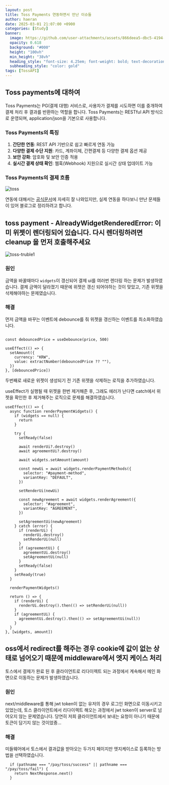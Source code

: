```yaml
---
layout: post
title: Toss Payments 연동하면서 만난 이슈들
author: haeran
date: 2025-03-01 21:07:00 +0900
categories: [Study]
banner:
  image: https://github.com/user-attachments/assets/866deea5-dbc5-4194-8c0b-c771f2f319e6
  opacity: 0.618
  background: "#000"
  height: "100vh"
  min_height: "38vh"
  heading_style: "font-size: 4.25em; font-weight: bold; text-decoration: underline"
  subheading_style: "color: gold"
tags: [TossAPI]
---
```


## **Toss payments에 대하여**

Toss Payments는 PG(결제 대행) 서비스로, 사용자가 결제를 시도하면 이를 중개하여 결제 처리 후 결과를 반환하는 역할을 합니다. Toss Payments는 RESTful API 방식으로 운영되며, application/json을 기본으로 사용합니다.

### **Toss Payments의 특징**

1. **간단한 연동**: REST API 기반으로 쉽고 빠르게 연동 가능
2. **다양한 결제 수단 지원**: 카드, 계좌이체, 간편결제 등 다양한 결제 옵션 제공
3. **보안 강화**: 암호화 및 보안 인증 적용
4. **실시간 결제 상태 확인**: 웹훅(Webhook) 지원으로 실시간 상태 업데이트 가능

### **Toss Payments의 결제 흐름**

![toss](https://github.com/user-attachments/assets/a5d9bd4e-6121-40ad-84ac-d80d457b64eb)

연동에 대해서는 [공식문서](https://docs.tosspayments.com/guides/v2/payment-widget/integration)에 자세히 잘 나와있지만, 실제 연동을 하다보니 만난 문제들이 있어 블로그로 정리하려고 합니다.

## toss payment - AlreadyWidgetRenderedError: 이미 위젯이 렌더링되어 있습니다. 다시 렌더링하려면 cleanup 을 먼저 호출해주세요

![toss-truble1](https://github.com/user-attachments/assets/b882dc39-746d-449b-88ae-b863eb670b16)

### **원인**

금액을 바꿀때마다 `widgets`이 갱신되어 결제 ui를 여러번 렌더링 하는 문제가 발생하였습니다. 결제 금액이 달라졌기 때문에 위젯은 갱신 되어야하는 것이 맞았고, 기존 위젯을 삭제해야하는 문제였습니다.

### **해결**

먼저 금액을 바꾸는 이벤트에 debounce를 줘 위젯을 갱신하는 이벤트를 최소화하였습니다.

```tsx

const debouncedPrice = useDebounce(price, 500)

useEffect(() => {
  setAmount({
    currency: "KRW",
    value: extractNumber(debouncedPrice ?? ""),
  })
}, [debouncedPrice])
```

두번째로 새로운 위젯이 생성되기 전 기존 위젯을 삭제하는 로직을 추가하였습니다.

useEffect가 실행될 때 위젯을 한번 제거해준 후, 그래도 에러가 난다면 catch에서 위젯을 확인한 후 제거해주는 로직으로 문제를 해결하였습니다.

```tsx
useEffect(() => {
  async function renderPaymentWidgets() {
    if (widgets == null) {
      return
    }

    try {
      setReady(false)

      await renderUi?.destroy()
      await agreementUi?.destroy()

      await widgets.setAmount(amount)

      const newUi = await widgets.renderPaymentMethods({
        selector: "#payment-method",
        variantKey: "DEFAULT",
      })

      setRenderUi(newUi)

      const newAgreement = await widgets.renderAgreement({
        selector: "#agreement",
        variantKey: "AGREEMENT",
      })

      setAgreementUi(newAgreement)
    } catch (error) {
      if (renderUi) {
        renderUi.destroy()
        setRenderUi(null)
      }
      if (agreementUi) {
        agreementUi.destroy()
        setAgreementUi(null)
      }
      setReady(false)
    }
    setReady(true)
  }

  renderPaymentWidgets()

  return () => {
    if (renderUi) {
      renderUi.destroy().then(() => setRenderUi(null))
    }
    if (agreementUi) {
      agreementUi.destroy().then(() => setAgreementUi(null))
    }
  }
}, [widgets, amount])
```

## oss에서 redirect를 해주는 경우 cookie에 값이 없는 상태로 넘어오기 때문에 middleware에서 엣지 케이스 처리

토스에서 결제가 완료 된 후 클라이언트로 리다이렉트 되는 과정에서 계속해서 메인 화면으로 이동하는 문제가 발생하였습니다.

### **원인**

next/middleware를 통해 jwt token이 없는 유저의 경우 로그인 화면으로 이동시키고 있었는데, 토스 클라이언트에서 리다이렉트 해오는 과정에서 jwt token이 server로 넘어오지 않는 문제였습니다. 당연히 저희 클라이언트에서 보내는 요청이 아니기 때문에 토큰이 담기지 않는 것이었죵…

### **해결**

미들웨어에서 토스에서 결과값을 받아오는 두가지 페이지만 엣지케이스로 등록하는 방법을 선택하였습니다.

```tsx
  if (pathname === "/pay/toss/success" || pathname === "/pay/toss/fail") {
    return NextResponse.next()
  }
```
